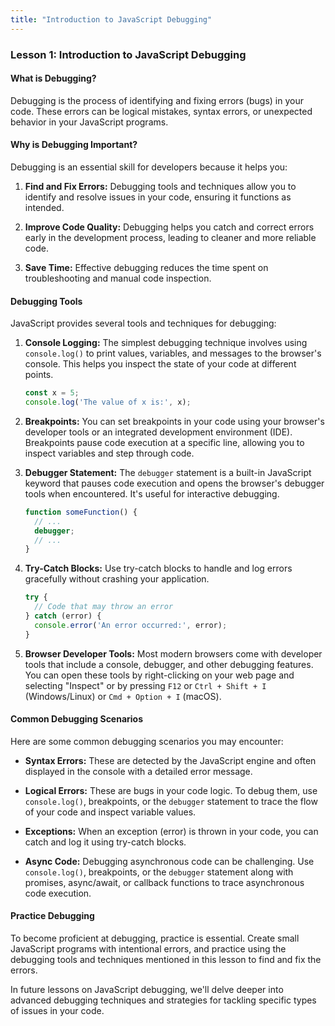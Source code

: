 ```yaml
---
title: "Introduction to JavaScript Debugging"
---
```



### Lesson 1: Introduction to JavaScript Debugging

#### What is Debugging?

Debugging is the process of identifying and fixing errors (bugs) in your code. These errors can be logical mistakes, syntax errors, or unexpected behavior in your JavaScript programs.

#### Why is Debugging Important?

Debugging is an essential skill for developers because it helps you:

1. **Find and Fix Errors:** Debugging tools and techniques allow you to identify and resolve issues in your code, ensuring it functions as intended.

2. **Improve Code Quality:** Debugging helps you catch and correct errors early in the development process, leading to cleaner and more reliable code.

3. **Save Time:** Effective debugging reduces the time spent on troubleshooting and manual code inspection.

#### Debugging Tools

JavaScript provides several tools and techniques for debugging:

1. **Console Logging:** The simplest debugging technique involves using `console.log()` to print values, variables, and messages to the browser's console. This helps you inspect the state of your code at different points.

   ```javascript
   const x = 5;
   console.log('The value of x is:', x);
   ```

2. **Breakpoints:** You can set breakpoints in your code using your browser's developer tools or an integrated development environment (IDE). Breakpoints pause code execution at a specific line, allowing you to inspect variables and step through code.

3. **Debugger Statement:** The `debugger` statement is a built-in JavaScript keyword that pauses code execution and opens the browser's debugger tools when encountered. It's useful for interactive debugging.

   ```javascript
   function someFunction() {
     // ...
     debugger;
     // ...
   }
   ```

4. **Try-Catch Blocks:** Use try-catch blocks to handle and log errors gracefully without crashing your application.

   ```javascript
   try {
     // Code that may throw an error
   } catch (error) {
     console.error('An error occurred:', error);
   }
   ```

5. **Browser Developer Tools:** Most modern browsers come with developer tools that include a console, debugger, and other debugging features. You can open these tools by right-clicking on your web page and selecting "Inspect" or by pressing `F12` or `Ctrl + Shift + I` (Windows/Linux) or `Cmd + Option + I` (macOS).

#### Common Debugging Scenarios

Here are some common debugging scenarios you may encounter:

- **Syntax Errors:** These are detected by the JavaScript engine and often displayed in the console with a detailed error message.

- **Logical Errors:** These are bugs in your code logic. To debug them, use `console.log()`, breakpoints, or the `debugger` statement to trace the flow of your code and inspect variable values.

- **Exceptions:** When an exception (error) is thrown in your code, you can catch and log it using try-catch blocks.

- **Async Code:** Debugging asynchronous code can be challenging. Use `console.log()`, breakpoints, or the `debugger` statement along with promises, async/await, or callback functions to trace asynchronous code execution.

#### Practice Debugging

To become proficient at debugging, practice is essential. Create small JavaScript programs with intentional errors, and practice using the debugging tools and techniques mentioned in this lesson to find and fix the errors.

In future lessons on JavaScript debugging, we'll delve deeper into advanced debugging techniques and strategies for tackling specific types of issues in your code.